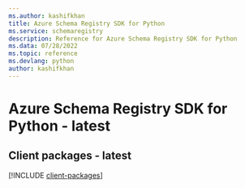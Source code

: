 ```yaml
---
ms.author: kashifkhan
title: Azure Schema Registry SDK for Python
ms.service: schemaregistry
description: Reference for Azure Schema Registry SDK for Python
ms.data: 07/28/2022
ms.topic: reference
ms.devlang: python
author: kashifkhan
---
```

# Azure Schema Registry SDK for Python - latest

## Client packages - latest
[!INCLUDE [client-packages](schema-registry-client-index.md)]